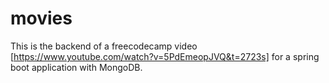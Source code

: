 # movies

This is the backend of a freecodecamp video [https://www.youtube.com/watch?v=5PdEmeopJVQ&t=2723s] for a spring boot application with MongoDB.
